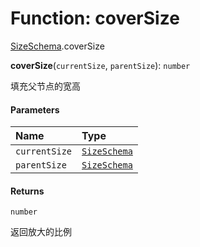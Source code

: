 # Function: coverSize

[SizeSchema](/en/auto-docs/free-layout-editor/modules/SizeSchema.md).coverSize

**coverSize**(`currentSize`, `parentSize`): `number`

填充父节点的宽高

#### Parameters

| Name | Type |
| :------ | :------ |
| `currentSize` | [`SizeSchema`](/en/auto-docs/free-layout-editor/interfaces/SizeSchema-1.md) |
| `parentSize` | [`SizeSchema`](/en/auto-docs/free-layout-editor/interfaces/SizeSchema-1.md) |

#### Returns

`number`

返回放大的比例
